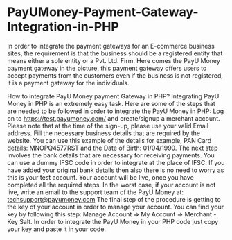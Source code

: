 # PayUMoney-Payment-Gateway-Integration-in-PHP
In order to integrate the payment gateways for an E-commerce business sites, the requirement is that the business should be a registered entity that means either a sole entity or a Pvt. Ltd. Firm. Here comes the PayU Money payment gateway in the picture, this payment gateway offers users to accept payments from the customers even if the business is not registered, it is a payment gateway for the individuals.

 How to integrate PayU Money payment Gateway in PHP?
Integrating PayU Money in PHP is an extremely easy task. Here are some of the steps that are needed to be followed in order to integrate the PayU Money in PHP:
Log on to https://test.payumoney.com/ and create/signup a merchant account.
Please note that at the time of the sign-up, please use your valid Email address.
Fill the necessary business details that are required by the website. You can use this example of the details for example, PAN Card details: MNOPQ4577RST and the Date of Birth: 01/04/1990.
The next step involves the bank details that are necessary for receiving payments. You can use a dummy IFSC code in order to integrate at the place of IFSC.
If you have added your original bank details then also there is no need to worry as this is your test account.
Your account will be live, once you have completed all the required steps. In the worst case, if your account is not live, write an email to the support team of the PayU Money at: techsupport@payumoney.com
The final step of the procedure is getting to the key of your account in order to manage your account. You can find your key by following this step: Manage Account ⇒ My Account ⇒ Merchant -Key Salt. In order to integrate the PayU Money in your PHP code just copy your key and paste it in your code.
